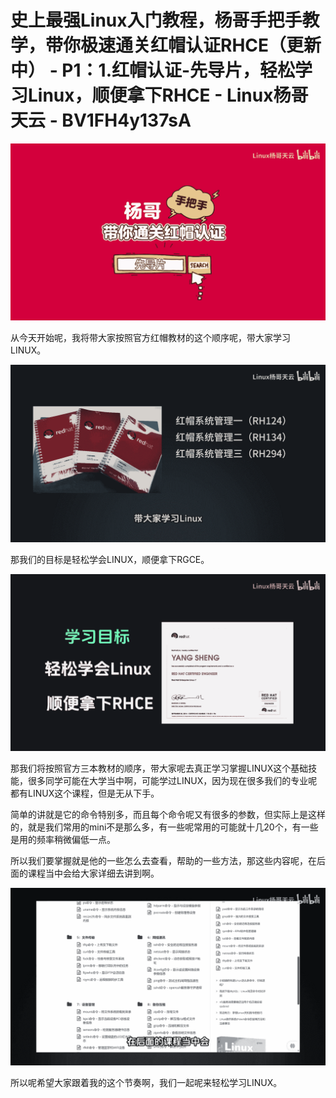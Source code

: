 # 史上最强Linux入门教程，杨哥手把手教学，带你极速通关红帽认证RHCE（更新中） - P1：1.红帽认证-先导片，轻松学习Linux，顺便拿下RHCE - Linux杨哥天云 - BV1FH4y137sA

![](img/bc0f0a4a203a3e448698114693811031_0.png)

从今天开始呢，我将带大家按照官方红帽教材的这个顺序呢，带大家学习LINUX。

![](img/bc0f0a4a203a3e448698114693811031_2.png)

那我们的目标是轻松学会LINUX，顺便拿下RGCE。

![](img/bc0f0a4a203a3e448698114693811031_4.png)

那我们将按照官方三本教材的顺序，带大家呢去真正学习掌握LINUX这个基础技能，很多同学可能在大学当中啊，可能学过LINUX，因为现在很多我们的专业呢都有LINUX这个课程，但是无从下手。

简单的讲就是它的命令特别多，而且每个命令呢又有很多的参数，但实际上是这样的，就是我们常用的mini不是那么多，有一些呢常用的可能就十几20个，有一些是用的频率稍微偏低一点。

所以我们要掌握就是他的一些怎么去查看，帮助的一些方法，那这些内容呢，在后面的课程当中会给大家详细去讲到啊。



![](img/bc0f0a4a203a3e448698114693811031_6.png)

所以呢希望大家跟着我的这个节奏啊，我们一起呢来轻松学习LINUX。
